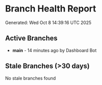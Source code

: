 # Branch Health Report
Generated: Wed Oct  8 14:39:16 UTC 2025

## Active Branches
- **main** - 14 minutes ago by Dashboard Bot

## Stale Branches (>30 days)
No stale branches found
